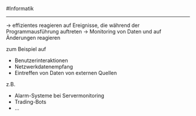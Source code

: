 #Informatik 
***


→ effizientes reagieren auf Ereignisse, die während der Programmausführung auftreten
→ Monitoring von Daten und auf Änderungen reagieren


zum Beispiel auf
- Benutzerinteraktionen
- Netzwerkdatenempfang
- Eintreffen von Daten von externen Quellen

z.B.
- Alarm-Systeme bei Servermonitoring
- Trading-Bots
- ...